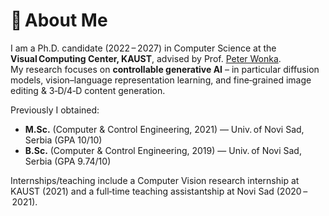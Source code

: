 # 👋 About Me 

I am a Ph.D. candidate (2022 – 2027) in Computer Science at the **Visual Computing Center, KAUST**, advised by Prof. [Peter Wonka](https://scholar.google.com/citations?user=0EKXSXgAAAAJ&hl=en).  
My research focuses on **controllable generative AI** – in particular diffusion models, vision–language representation learning, and fine‑grained image editing & 3‑D/4‑D content generation. 

Previously I obtained:  

- **M.Sc.** (Computer & Control Engineering, 2021) — Univ. of Novi Sad, Serbia (GPA 10/10)  
- **B.Sc.** (Computer & Control Engineering, 2019) — Univ. of Novi Sad, Serbia (GPA 9.74/10) 

Internships/teaching include a Computer Vision research internship at KAUST (2021) and a full‑time teaching assistantship at Novi Sad (2020 – 2021). 
